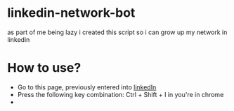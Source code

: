 # linkedin-network-bot
as part of me being lazy i created this script so i can grow up my network in linkedin  

# How to use?
* Go to this page, previously entered into [linkedIn](https://www.linkedin.com/mynetwork/)
* Press the following key combination:
Ctrl + Shift + I in you're in chrome
*
